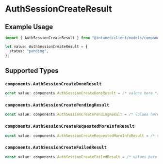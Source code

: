 # AuthSessionCreateResult

## Example Usage

```typescript
import { AuthSessionCreateResult } from "@intuned/client/models/components";

let value: AuthSessionCreateResult = {
  status: "pending",
};
```

## Supported Types

### `components.AuthSessionCreateDoneResult`

```typescript
const value: components.AuthSessionCreateDoneResult = /* values here */
```

### `components.AuthSessionCreatePendingResult`

```typescript
const value: components.AuthSessionCreatePendingResult = /* values here */
```

### `components.AuthSessionCreateRequestedMoreInfoResult`

```typescript
const value: components.AuthSessionCreateRequestedMoreInfoResult = /* values here */
```

### `components.AuthSessionCreateFailedResult`

```typescript
const value: components.AuthSessionCreateFailedResult = /* values here */
```

